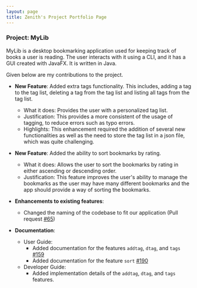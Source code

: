 ```yaml
---
layout: page
title: Zenith's Project Portfolio Page
---
```


### Project: MyLib

MyLib is a desktop bookmarking application used for keeping track of books a user is reading. The user interacts with it using a CLI, and it has a GUI created with JavaFX. It is written in Java.

Given below are my contributions to the project.

* **New Feature**: Added extra tags functionality. This includes, adding a tag to the tag list, deleting a tag from the tag list and listing all tags from the tag list.
  * What it does: Provides the user with a personalized tag list.
  * Justification: This provides a more consistent of the usage of tagging, to reduce errors such as typo errors.
  * Highlights: This enhancement required the addition of several new functionalities as well as the need to store the tag list in a json file, which was quite challenging.

* **New Feature**: Added the ability to sort bookmarks by rating.
  * What it does: Allows the user to sort the bookmarks by rating in either ascending or descending order.
  * Justification: This feature improves the user's ability to manage the bookmarks as the user may have many different bookmarks and the app should provide a way of sorting the bookmarks.

* **Enhancements to existing features**:
  * Changed the naming of the codebase to fit our application (Pull request [\#65](https://github.com/AY2223S2-CS2103T-T13-4/tp/pull/65))

* **Documentation**:
  * User Guide:
    * Added documentation for the features `addtag`, `dtag`, and `tags` [\#159](https://github.com/AY2223S2-CS2103T-T13-4/tp/pull/159)
    * Added documentation for the feature `sort` [\#190](https://github.com/AY2223S2-CS2103T-T13-4/tp/pull/190)
  * Developer Guide:
    * Added implementation details of the `addtag`, `dtag`, and `tags` features.
  